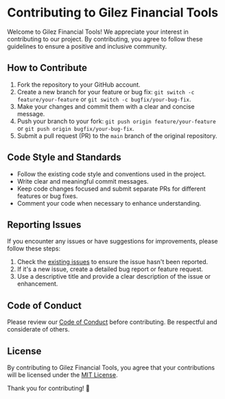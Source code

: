 # Contributing to Gilez Financial Tools

Welcome to Gilez Financial Tools! We appreciate your interest in contributing to our project. By contributing, you agree to follow these guidelines to ensure a positive and inclusive community.

## How to Contribute

1. Fork the repository to your GitHub account.
2. Create a new branch for your feature or bug fix: `git switch -c feature/your-feature` or `git switch -c bugfix/your-bug-fix`.
3. Make your changes and commit them with a clear and concise message.
4. Push your branch to your fork: `git push origin feature/your-feature` or `git push origin bugfix/your-bug-fix`.
5. Submit a pull request (PR) to the `main` branch of the original repository.

## Code Style and Standards

- Follow the existing code style and conventions used in the project.
- Write clear and meaningful commit messages.
- Keep code changes focused and submit separate PRs for different features or bug fixes.
- Comment your code when necessary to enhance understanding.

## Reporting Issues

If you encounter any issues or have suggestions for improvements, please follow these steps:

1. Check the [existing issues](https://github.com/your-username/gilez-financial-tools/issues) to ensure the issue hasn't been reported.
2. If it's a new issue, create a detailed bug report or feature request.
3. Use a descriptive title and provide a clear description of the issue or enhancement.

## Code of Conduct

Please review our [Code of Conduct](CODE_OF_CONDUCT.md) before contributing. Be respectful and considerate of others.

## License

By contributing to Gilez Financial Tools, you agree that your contributions will be licensed under the [MIT License](LICENSE).

Thank you for contributing! 🚀
